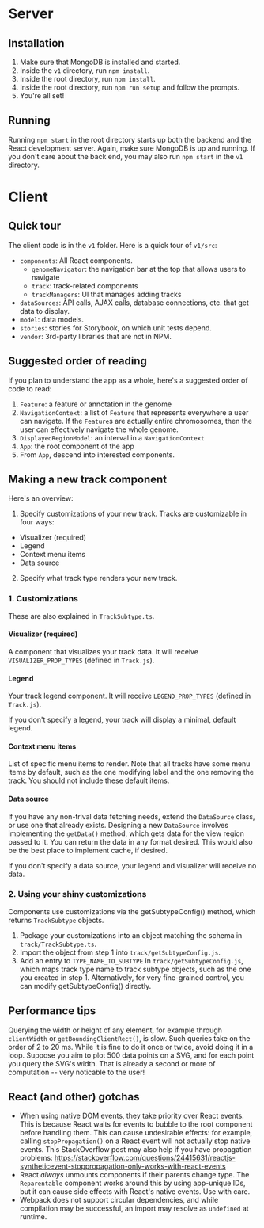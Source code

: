 # Server
## Installation
1.  Make sure that MongoDB is installed and started.
2.  Inside the `v1` directory, run `npm install`.
3.  Inside the root directory, run `npm install`.
4.  Inside the root directory, run `npm run setup` and follow the prompts.
5.  You're all set!

## Running
Running `npm start` in the root directory starts up both the backend and the React development server.  Again, make sure
MongoDB is up and running.  If you don't care about the back end, you may also run `npm start` in the `v1` directory.

# Client
## Quick tour
The client code is in the `v1` folder.  Here is a quick tour of `v1/src`:

* `components`: All React components.
  * `genomeNavigator`: the navigation bar at the top that allows users to navigate
  * `track`: track-related components
  * `trackManagers`: UI that manages adding tracks
* `dataSources`: API calls, AJAX calls, database connections, etc. that get data to display.
* `model`: data models.
* `stories`: stories for Storybook, on which unit tests depend.
* `vendor`: 3rd-party libraries that are not in NPM.

## Suggested order of reading
If you plan to understand the app as a whole, here's a suggested order of code to read:
1.  `Feature`: a feature or annotation in the genome
2.  `NavigationContext`: a list of `Feature` that represents everywhere a user can navigate.  If the `Feature`s are
actually entire chromosomes, then the user can effectively navigate the whole genome.
3.  `DisplayedRegionModel`: an interval in a `NavigationContext`
4.  `App`: the root component of the app
5.  From `App`, descend into interested components.

## Making a new track component
Here's an overview:
1.  Specify customizations of your new track.  Tracks are customizable in four ways:
  * Visualizer (required)
  * Legend
  * Context menu items
  * Data source
2.  Specify what track type renders your new track.

### 1. Customizations
These are also explained in `TrackSubtype.ts`.
#### Visualizer (required)
A component that visualizes your track data.  It will receive `VISUALIZER_PROP_TYPES` (defined in `Track.js`).

#### Legend
Your track legend component.  It will receive `LEGEND_PROP_TYPES` (defined in `Track.js`).

If you don't specify a legend, your track will display a minimal, default legend.

#### Context menu items
List of specific menu items to render.  Note that all tracks have some menu items by default, such as the one modifying
label and the one removing the track.  You should not include these default items.

#### Data source
If you have any non-trival data fetching needs, extend the `DataSource` class, or use one that already exists.
Designing a new `DataSource` involves implementing the `getData()` method, which gets data for the view region passed to
it.  You can return the data in any format desired.  This would also be the best place to implement cache, if desired.

If you don't specify a data source, your legend and visualizer will receive no data.

### 2.  Using your shiny customizations
Components use customizations via the getSubtypeConfig() method, which returns `TrackSubtype` objects.

1.  Package your customizations into an object matching the schema in `track/TrackSubtype.ts`.
2.  Import the object from step 1 into `track/getSubtypeConfig.js`.
3.  Add an entry to `TYPE_NAME_TO_SUBTYPE` in `track/getSubtypeConfig.js`, which maps track type name to track subtype
objects, such as the one you created in step 1.  Alternatively, for very fine-grained control, you can modify
getSubtypeConfig() directly.

## Performance tips
Querying the width or height of any element, for example through `clientWidth` or `getBoundingClientRect()`, is slow.
Such queries take on the order of 2 to 20 ms.  While it is fine to do it once or twice, avoid doing it in a loop.
Suppose you aim to plot 500 data points on a SVG, and for each point you query the SVG's width.  That is already a
second or more of computation -- very noticable to the user!

## React (and other) gotchas
* When using native DOM events, they take priority over React events.  This is because React waits for events to bubble
to the root component before handling them.  This can cause undesirable effects: for example, calling
`stopPropagation()` on a React event will not actually stop native events.  This StackOverflow post may also help if you
have propagation problems: https://stackoverflow.com/questions/24415631/reactjs-syntheticevent-stoppropagation-only-works-with-react-events
* React *always* unmounts components if their parents change type.  The `Reparentable` component works around this by
using app-unique IDs, but it can cause side effects with React's native events.  Use with care.
* Webpack does not support circular dependencies, and while compilation may be successful, an import may resolve as
`undefined` at runtime.
